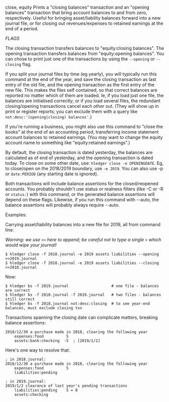 close, equity
Prints a "closing balances" transaction and an "opening balances" transaction
that bring account balances to and from zero, respectively.
Useful for bringing asset/liability balances forward into a new journal file,
or for closing out revenues/expenses to retained earnings at the end of a
period.

_FLAGS_

The closing transaction transfers balances to "equity:closing balances".
The opening transaction transfers balances from "equity:opening balances".
You can chose to print just one of the transactions by using the
`--opening` or `--closing` flag.

If you split your journal files by time (eg yearly), you will
typically run this command at the end of the year, and save the
closing transaction as last entry of the old file, and the opening
transaction as the first entry of the new file.
This makes the files self contained, so that correct balances are
reported no matter which of them are loaded. Ie, if you load just one
file, the balances are initialised correctly; or if you load several
files, the redundant closing/opening transactions cancel each other
out. (They will show up in print or register reports; you can exclude
them with a query like `not:desc:'(opening|closing) balances'`.)

If you're running a business, you might also use this command to
"close the books" at the end of an accounting period, transferring
income statement account balances to retained earnings. (You may want
to change the equity account name to something like 
"equity:retained earnings".)

By default, the closing transaction is dated yesterday, the balances 
are calculated as of end of yesterday, and the opening transaction is dated today.
To close on some other date, use: `hledger close -e OPENINGDATE`.
Eg, to close/open on the 2018/2019 boundary, use `-e 2019`.
You can also use -p or `date:PERIOD` (any starting date is ignored).

Both transactions will include balance assertions for the
closed/reopened accounts.  You probably shouldn't use status or
realness filters (like -C or -R or `status:`) with this command, or
the generated balance assertions will depend on these flags.
Likewise, if you run this command with --auto, the balance assertions
will probably always require --auto.

Examples:

Carrying asset/liability balances into a new file for 2019, all from command line:

*Warning: we use `>>` here to append; be careful not to type a single `>` which would wipe your journal!*

    $ hledger close -f 2018.journal -e 2019 assets liabilities --opening >>2019.journal
    $ hledger close -f 2018.journal -e 2019 assets liabilities --closing >>2018.journal

Now:

    $ hledger bs -f 2019.journal                   # one file - balances are correct
    $ hledger bs -f 2018.journal -f 2019.journal   # two files - balances still correct
    $ hledger bs -f 2018.journal not:desc:closing  # to see year-end balances, must exclude closing txn

Transactions spanning the closing date can complicate matters, breaking balance assertions:

    2018/12/30 a purchase made in 2018, clearing the following year
        expenses:food          5
        assets:bank:checking  -5  ; [2019/1/2]

Here's one way to resolve that:

    ; in 2018.journal:
    2018/12/30 a purchase made in 2018, clearing the following year
        expenses:food          5
        liabilities:pending

    ; in 2019.journal:
    2019/1/2 clearance of last year's pending transactions
        liabilities:pending    5 = 0
        assets:checking


